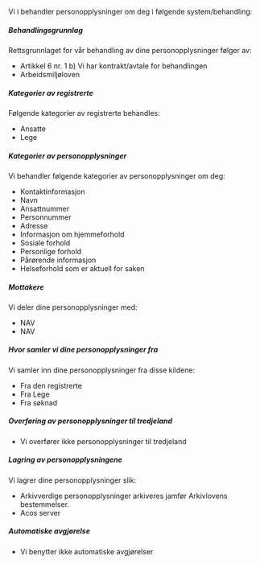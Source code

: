 <!-- title: Omsorgsstønad -->


  

Vi i behandler personopplysninger om deg i følgende system/behandling:

  

##### Behandlingsgrunnlag

Rettsgrunnlaget for vår behandling av dine personopplysninger følger av:

*   Artikkel 6 nr. 1 b) Vi har kontrakt/avtale for behandlingen
*   Arbeidsmiljøloven

##### Kategorier av registrerte

Følgende kategorier av registrerte behandles:

*   Ansatte
*   Lege

##### Kategorier av personopplysninger

Vi behandler følgende kategorier av personopplysninger om deg:

*   Kontaktinformasjon
*   Navn
*   Ansattnummer
*   Personnummer
*   Adresse
*   Informasjon om hjemmeforhold
*   Sosiale forhold
*   Personlige forhold
*   Pårørende informasjon
*   Helseforhold som er aktuell for saken

##### Mottakere

Vi deler dine personopplysninger med:

*   NAV
*   NAV

##### Hvor samler vi dine personopplysninger fra

Vi samler inn dine personopplysninger fra disse kildene:

*   Fra den registrerte
*   Fra Lege
*   Fra søknad

##### Overføring av personopplysninger til tredjeland

*   Vi overfører ikke personopplysninger til tredjeland

##### Lagring av personopplysningene

Vi lagrer dine personopplysninger slik:

*   Arkivverdige personopplysninger arkiveres jamfør Arkivlovens bestemmelser.
*   Acos server

##### Automatiske avgjørelse

*   Vi benytter ikke automatiske avgjørelser